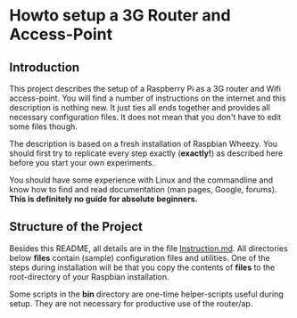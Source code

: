 Howto setup a 3G Router and Access-Point
========================================

Introduction
------------

This project describes the setup of a Raspberry Pi as a 3G router and
Wifi access-point. You will find a number of instructions on the internet
and this description is nothing new. It just ties all ends together and
provides all necessary configuration files. It does not mean that you don't
have to edit some files though.

The description is based on a fresh installation of Raspbian Wheezy. You
should first try to replicate every step exactly (**exactly!**) 
as described here before you start your own experiments.

You should have some experience with Linux and the commandline and know
how to find and read documentation (man pages, Google, forums). **This is
definitely no guide for absolute beginners.**

Structure of the Project
------------------------

Besides this README, all details are in the file
[Instruction.md](./Instruction.md "Instruction.md"). All
directories below **files** contain (sample) configuration files and utilities.
One of the steps during installation will be that you copy the contents
of **files** to the root-directory of your Raspbian installation.

Some scripts in the **bin** directory are one-time helper-scripts useful
during setup. They are not necessary for productive use of the router/ap.

